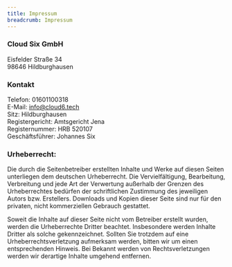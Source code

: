 ```yaml
---
title: Impressum
breadcrumb: Impressum
---
```

### Cloud Six GmbH
Eisfelder Straße 34  
98646 Hildburghausen

### Kontakt
Telefon: 01601100318  
E-Mail: info@cloud6.tech  
Sitz: Hildburghausen  
Registergericht: Amtsgericht Jena  
Registernummer: HRB 520107  
Geschäftsführer: Johannes Six

### Urheberrecht:
Die durch die Seitenbetreiber erstellten Inhalte und Werke auf diesen Seiten unterliegen dem deutschen Urheberrecht. Die Vervielfältigung, Bearbeitung, Verbreitung und jede Art der Verwertung außerhalb der Grenzen des Urheberrechtes bedürfen der schriftlichen Zustimmung des jeweiligen Autors bzw. Erstellers. Downloads und Kopien dieser Seite sind nur für den privaten, nicht kommerziellen Gebrauch gestattet.

Soweit die Inhalte auf dieser Seite nicht vom Betreiber erstellt wurden, werden die Urheberrechte Dritter beachtet. Insbesondere werden Inhalte Dritter als solche gekennzeichnet. Sollten Sie trotzdem auf eine Urheberrechtsverletzung aufmerksam werden, bitten wir um einen entsprechenden Hinweis. Bei Bekannt werden von Rechtsverletzungen werden wir derartige Inhalte umgehend entfernen.
